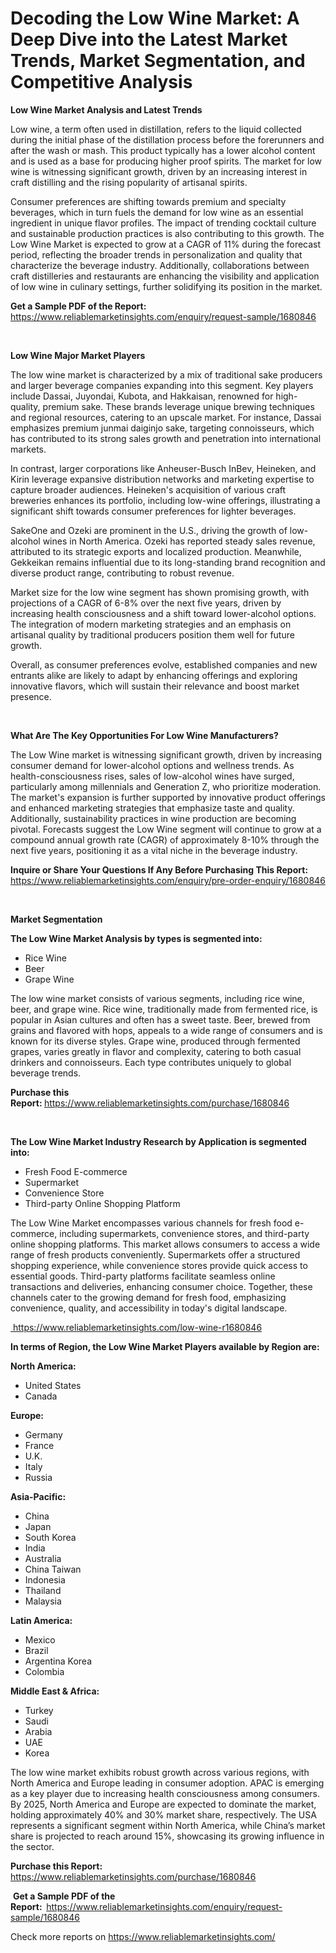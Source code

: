 <p><h1>Decoding the Low Wine Market: A Deep Dive into the Latest Market Trends, Market Segmentation, and Competitive Analysis</h1></p><p><strong>Low Wine Market Analysis and Latest Trends</strong></p>
<p><p>Low wine, a term often used in distillation, refers to the liquid collected during the initial phase of the distillation process before the forerunners and after the wash or mash. This product typically has a lower alcohol content and is used as a base for producing higher proof spirits. The market for low wine is witnessing significant growth, driven by an increasing interest in craft distilling and the rising popularity of artisanal spirits.</p><p>Consumer preferences are shifting towards premium and specialty beverages, which in turn fuels the demand for low wine as an essential ingredient in unique flavor profiles. The impact of trending cocktail culture and sustainable production practices is also contributing to this growth. The Low Wine Market is expected to grow at a CAGR of 11% during the forecast period, reflecting the broader trends in personalization and quality that characterize the beverage industry. Additionally, collaborations between craft distilleries and restaurants are enhancing the visibility and application of low wine in culinary settings, further solidifying its position in the market.</p></p>
<p><strong>Get a Sample PDF of the Report:&nbsp;</strong> <a href="https://www.reliablemarketinsights.com/enquiry/request-sample/1680846?utm_campaign=2938&utm_medium=2&utm_source=Github&utm_content=ia&utm_term=24032025&utm_id=low-wine">https://www.reliablemarketinsights.com/enquiry/request-sample/1680846</a></p>
<p>&nbsp;</p>
<p><strong>Low Wine Major Market Players</strong></p>
<p><p>The low wine market is characterized by a mix of traditional sake producers and larger beverage companies expanding into this segment. Key players include Dassai, Juyondai, Kubota, and Hakkaisan, renowned for high-quality, premium sake. These brands leverage unique brewing techniques and regional resources, catering to an upscale market. For instance, Dassai emphasizes premium junmai daiginjo sake, targeting connoisseurs, which has contributed to its strong sales growth and penetration into international markets.</p><p>In contrast, larger corporations like Anheuser-Busch InBev, Heineken, and Kirin leverage expansive distribution networks and marketing expertise to capture broader audiences. Heineken's acquisition of various craft breweries enhances its portfolio, including low-wine offerings, illustrating a significant shift towards consumer preferences for lighter beverages. </p><p>SakeOne and Ozeki are prominent in the U.S., driving the growth of low-alcohol wines in North America. Ozeki has reported steady sales revenue, attributed to its strategic exports and localized production. Meanwhile, Gekkeikan remains influential due to its long-standing brand recognition and diverse product range, contributing to robust revenue.</p><p>Market size for the low wine segment has shown promising growth, with projections of a CAGR of 6-8% over the next five years, driven by increasing health consciousness and a shift toward lower-alcohol options. The integration of modern marketing strategies and an emphasis on artisanal quality by traditional producers position them well for future growth.</p><p>Overall, as consumer preferences evolve, established companies and new entrants alike are likely to adapt by enhancing offerings and exploring innovative flavors, which will sustain their relevance and boost market presence.</p></p>
<p>&nbsp;</p>
<p><strong>What Are The Key Opportunities For Low Wine Manufacturers?</strong></p>
<p><p>The Low Wine market is witnessing significant growth, driven by increasing consumer demand for lower-alcohol options and wellness trends. As health-consciousness rises, sales of low-alcohol wines have surged, particularly among millennials and Generation Z, who prioritize moderation. The market's expansion is further supported by innovative product offerings and enhanced marketing strategies that emphasize taste and quality. Additionally, sustainability practices in wine production are becoming pivotal. Forecasts suggest the Low Wine segment will continue to grow at a compound annual growth rate (CAGR) of approximately 8-10% through the next five years, positioning it as a vital niche in the beverage industry.</p></p>
<p><strong>Inquire or Share Your Questions If Any Before Purchasing This Report:</strong> <a href="https://www.reliablemarketinsights.com/enquiry/pre-order-enquiry/1680846?utm_campaign=2938&utm_medium=2&utm_source=Github&utm_content=ia&utm_term=24032025&utm_id=low-wine">https://www.reliablemarketinsights.com/enquiry/pre-order-enquiry/1680846</a></p>
<p>&nbsp;</p>
<p><strong>Market Segmentation</strong></p>
<p><strong>The Low Wine Market Analysis by types is segmented into:</strong></p>
<p><ul><li>Rice Wine</li><li>Beer</li><li>Grape Wine</li></ul></p>
<p><p>The low wine market consists of various segments, including rice wine, beer, and grape wine. Rice wine, traditionally made from fermented rice, is popular in Asian cultures and often has a sweet taste. Beer, brewed from grains and flavored with hops, appeals to a wide range of consumers and is known for its diverse styles. Grape wine, produced through fermented grapes, varies greatly in flavor and complexity, catering to both casual drinkers and connoisseurs. Each type contributes uniquely to global beverage trends.</p></p>
<p><strong>Purchase this Report:&nbsp;</strong><a href="https://www.reliablemarketinsights.com/purchase/1680846?utm_campaign=2938&utm_medium=2&utm_source=Github&utm_content=ia&utm_term=24032025&utm_id=low-wine">https://www.reliablemarketinsights.com/purchase/1680846</a></p>
<p>&nbsp;</p>
<p><strong>The Low Wine Market Industry Research by Application is segmented into:</strong></p>
<p><ul><li>Fresh Food E-commerce</li><li>Supermarket</li><li>Convenience Store</li><li>Third-party Online Shopping Platform</li></ul></p>
<p><p>The Low Wine Market encompasses various channels for fresh food e-commerce, including supermarkets, convenience stores, and third-party online shopping platforms. This market allows consumers to access a wide range of fresh products conveniently. Supermarkets offer a structured shopping experience, while convenience stores provide quick access to essential goods. Third-party platforms facilitate seamless online transactions and deliveries, enhancing consumer choice. Together, these channels cater to the growing demand for fresh food, emphasizing convenience, quality, and accessibility in today's digital landscape.</p></p>
<p><a href="https://www.reliablemarketinsights.com/low-wine-r1680846?utm_campaign=2938&utm_medium=2&utm_source=Github&utm_content=ia&utm_term=24032025&utm_id=low-wine">&nbsp;https://www.reliablemarketinsights.com/low-wine-r1680846</a></p>
<p><strong>In terms of Region, the Low Wine Market Players available by Region are:</strong></p>
<p>
    <p> <strong> North America: </strong>
        <ul>
            <li>United States</li>
            <li>Canada</li>
        </ul>
        </p> 
    <p> <strong> Europe: </strong>
        <ul>
            <li>Germany</li>
            <li>France</li>
            <li>U.K.</li>
            <li>Italy</li>
            <li>Russia</li>
        </ul>
        </p> 
    <p> <strong> Asia-Pacific: </strong>
        <ul>
            <li>China</li>
            <li>Japan</li>
            <li>South Korea</li>
            <li>India</li>
            <li>Australia</li>
            <li>China Taiwan</li>
            <li>Indonesia</li>
            <li>Thailand</li>
            <li>Malaysia</li>
        </ul>
        </p> 
    <p> <strong> Latin America: </strong>
        <ul>
            <li>Mexico</li>
            <li>Brazil</li>
            <li>Argentina Korea</li>
            <li>Colombia</li>
        </ul>
        </p> 
    <p> <strong> Middle East & Africa: </strong>
        <ul>
            <li>Turkey</li>
            <li>Saudi</li>
            <li>Arabia</li>
            <li>UAE</li>
            <li>Korea</li>
        </ul>
    </p>
    </p>
<p><p>The low wine market exhibits robust growth across various regions, with North America and Europe leading in consumer adoption. APAC is emerging as a key player due to increasing health consciousness among consumers. By 2025, North America and Europe are expected to dominate the market, holding approximately 40% and 30% market share, respectively. The USA represents a significant segment within North America, while China’s market share is projected to reach around 15%, showcasing its growing influence in the sector.</p></p>
<p><strong>Purchase this Report: </strong><a href="https://www.reliablemarketinsights.com/purchase/1680846?utm_campaign=2938&utm_medium=2&utm_source=Github&utm_content=ia&utm_term=24032025&utm_id=low-wine">https://www.reliablemarketinsights.com/purchase/1680846</a></p>
<p>&nbsp;<strong>Get a Sample PDF of the Report:&nbsp;&nbsp;</strong><a href="https://www.reliablemarketinsights.com/enquiry/request-sample/1680846?utm_campaign=2938&utm_medium=2&utm_source=Github&utm_content=ia&utm_term=24032025&utm_id=low-wine">https://www.reliablemarketinsights.com/enquiry/request-sample/1680846</a></p>
<p><strong></strong></p>
<p>Check more reports on <a href="https://www.reliablemarketinsights.com/?utm_campaign=2938&utm_medium=2&utm_source=Github&utm_content=ia&utm_term=24032025&utm_id=low-wine">https://www.reliablemarketinsights.com/</a></p>